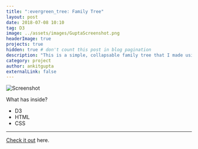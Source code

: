 ```yaml
---
title: ":evergreen_tree: Family Tree"
layout: post
date: 2018-07-08 10:10
tag: D3
image: ../assets/images/GuptaScreenshot.png
headerImage: true
projects: true
hidden: true # don't count this post in blog pagination
description: "This is a simple, collapsable family tree that I made using D3"
category: project
author: ankitgupta
externalLink: false
---
```


![Screenshot](https://ankit.tech/assets/images/GuptaScreenshot.png)

<!-- Example of project - Collapsable Family Tree - [Demo](http://ankit.tech/gupta-family-tree/d3.html).

--- -->

What has inside?

- D3
- HTML
- CSS

---

[Check it out](http://ankit.tech/gupta-family-tree/d3.html) here.
